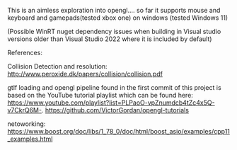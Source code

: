 
This is an aimless exploration into opengl.... so far it supports mouse and keyboard and gamepads(tested xbox one) on windows (tested Windows 11)

(Possible WinRT nuget dependency issues when building in Visual studio versions older than Visual Studio 2022 where it is included by default)

References:

Collision Detection and resolution:
http://www.peroxide.dk/papers/collision/collision.pdf

gtlf loading and opengl pipeline found in the first commit of this project is based on the YouTube tutorial playlist which can be found here: 
https://www.youtube.com/playlist?list=PLPaoO-vpZnumdcb4tZc4x5Q-v7CkrQ6M-.
https://github.com/VictorGordan/opengl-tutorials

netoworking:
https://www.boost.org/doc/libs/1_78_0/doc/html/boost_asio/examples/cpp11_examples.html